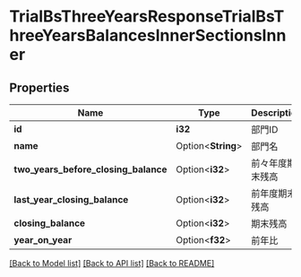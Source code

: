 # TrialBsThreeYearsResponseTrialBsThreeYearsBalancesInnerSectionsInner

## Properties

Name | Type | Description | Notes
------------ | ------------- | ------------- | -------------
**id** | **i32** | 部門ID | 
**name** | Option<**String**> | 部門名 | [optional]
**two_years_before_closing_balance** | Option<**i32**> | 前々年度期末残高 | [optional]
**last_year_closing_balance** | Option<**i32**> | 前年度期末残高 | [optional]
**closing_balance** | Option<**i32**> | 期末残高 | [optional]
**year_on_year** | Option<**f32**> | 前年比 | [optional]

[[Back to Model list]](../README.md#documentation-for-models) [[Back to API list]](../README.md#documentation-for-api-endpoints) [[Back to README]](../README.md)


